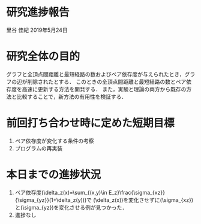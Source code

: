 研究進捗報告
================
里谷 佳紀
2019年5月24日







# 研究全体の目的

グラフと全頂点間距離と最短経路の数およびペア依存度が与えられたとき，グラフの辺が削除されたとする．
このときの全頂点間距離と最短経路の数とペア依存度を高速に更新する方法を開発する．
また，実験と理論の両方から既存の方法と比較することで，新方法の有用性を検証する．

# 前回打ち合わせ時に定めた短期目標

1.  ペア依存度が変化する条件の考察
2.  プログラムの再実装

# 本日までの進捗状況

1.  ペア依存度\(\delta_z(x)=\sum_{(x,y)\in E_z}\frac{\sigma_{xz}}{\sigma_{yz}}(1+\delta_z(y))\)で
    \(\delta_z(x)\)を変化させずに\(\sigma_{xz}\)と\(\sigma_{yz}\)を変化させる例が見つかった．
2.  進捗なし
